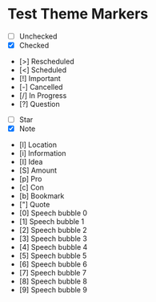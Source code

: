 # Test Theme Markers

- [ ] Unchecked
- [x] Checked
- [>] Rescheduled
- [<] Scheduled
- [!] Important
- [-] Cancelled
- [/] In  Progress
- [?] Question
- [ ] Star
- [x] Note
- [l] Location
- [i] Information
- [I] Idea
- [S] Amount
- [p] Pro
- [c] Con
- [b] Bookmark
- ["] Quote
- [0] Speech bubble 0
- [1] Speech bubble 1
- [2] Speech bubble 2
- [3] Speech bubble 3
- [4] Speech bubble 4
- [5] Speech bubble 5
- [6] Speech bubble 6
- [7] Speech bubble 7
- [8] Speech bubble 8
- [9] Speech bubble 9
